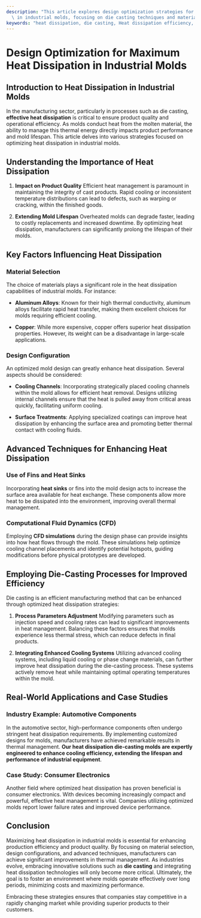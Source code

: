 ```yaml
---
description: "This article explores design optimization strategies for enhancing heat dissipation\
  \ in industrial molds, focusing on die casting techniques and materials."
keywords: "heat dissipation, die casting, Heat dissipation efficiency, Die casting process"
---
```

# Design Optimization for Maximum Heat Dissipation in Industrial Molds

## Introduction to Heat Dissipation in Industrial Molds

In the manufacturing sector, particularly in processes such as die casting, **effective heat dissipation** is critical to ensure product quality and operational efficiency. As molds conduct heat from the molten material, the ability to manage this thermal energy directly impacts product performance and mold lifespan. This article delves into various strategies focused on optimizing heat dissipation in industrial molds.

## Understanding the Importance of Heat Dissipation

1. **Impact on Product Quality**
   Efficient heat management is paramount in maintaining the integrity of cast products. Rapid cooling or inconsistent temperature distributions can lead to defects, such as warping or cracking, within the finished goods.

2. **Extending Mold Lifespan**
   Overheated molds can degrade faster, leading to costly replacements and increased downtime. By optimizing heat dissipation, manufacturers can significantly prolong the lifespan of their molds.

## Key Factors Influencing Heat Dissipation

### Material Selection

The choice of materials plays a significant role in the heat dissipation capabilities of industrial molds. For instance:

- **Aluminum Alloys**: Known for their high thermal conductivity, aluminum alloys facilitate rapid heat transfer, making them excellent choices for molds requiring efficient cooling.

- **Copper**: While more expensive, copper offers superior heat dissipation properties. However, its weight can be a disadvantage in large-scale applications.

### Design Configuration

An optimized mold design can greatly enhance heat dissipation. Several aspects should be considered:

- **Cooling Channels**: Incorporating strategically placed cooling channels within the mold allows for efficient heat removal. Designs utilizing internal channels ensure that the heat is pulled away from critical areas quickly, facilitating uniform cooling.

- **Surface Treatments**: Applying specialized coatings can improve heat dissipation by enhancing the surface area and promoting better thermal contact with cooling fluids.

## Advanced Techniques for Enhancing Heat Dissipation

### Use of Fins and Heat Sinks

Incorporating **heat sinks** or fins into the mold design acts to increase the surface area available for heat exchange. These components allow more heat to be dissipated into the environment, improving overall thermal management.

### Computational Fluid Dynamics (CFD)

Employing **CFD simulations** during the design phase can provide insights into how heat flows through the mold. These simulations help optimize cooling channel placements and identify potential hotspots, guiding modifications before physical prototypes are developed.

## Employing Die-Casting Processes for Improved Efficiency

Die casting is an efficient manufacturing method that can be enhanced through optimized heat dissipation strategies:

1. **Process Parameters Adjustment**
   Modifying parameters such as injection speed and cooling rates can lead to significant improvements in heat management. Balancing these factors ensures that molds experience less thermal stress, which can reduce defects in final products.

2. **Integrating Enhanced Cooling Systems**
   Utilizing advanced cooling systems, including liquid cooling or phase change materials, can further improve heat dissipation during the die-casting process. These systems actively remove heat while maintaining optimal operating temperatures within the mold.

## Real-World Applications and Case Studies

### Industry Example: Automotive Components

In the automotive sector, high-performance components often undergo stringent heat dissipation requirements. By implementing customized designs for molds, manufacturers have achieved remarkable results in thermal management. **Our heat dissipation die-casting molds are expertly engineered to enhance cooling efficiency, extending the lifespan and performance of industrial equipment**.

### Case Study: Consumer Electronics

Another field where optimized heat dissipation has proven beneficial is consumer electronics. With devices becoming increasingly compact and powerful, effective heat management is vital. Companies utilizing optimized molds report lower failure rates and improved device performance.

## Conclusion

Maximizing heat dissipation in industrial molds is essential for enhancing production efficiency and product quality. By focusing on material selection, design configurations, and advanced techniques, manufacturers can achieve significant improvements in thermal management. As industries evolve, embracing innovative solutions such as **die casting** and integrating heat dissipation technologies will only become more critical. Ultimately, the goal is to foster an environment where molds operate effectively over long periods, minimizing costs and maximizing performance. 

Embracing these strategies ensures that companies stay competitive in a rapidly changing market while providing superior products to their customers.
